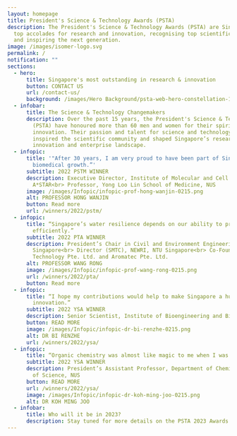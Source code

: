 ```yaml
---
layout: homepage
title: President's Science & Technology Awards (PSTA)
description: The President's Science & Technology Awards (PSTA) are Singapore's
  top accolades for research and innovation, recognising top scientific talent
  and inspiring the next generation.
image: /images/isomer-logo.svg
permalink: /
notification: ""
sections:
  - hero:
      title: Singapore's most outstanding in research & innovation
      button: CONTACT US
      url: /contact-us/
      background: /images/Hero Background/psta-web-hero-constellation-1920x1006px-dk.jpg
  - infobar:
      title: The Science & Technology Changemakers
      description: Over the past 15 years, the President's Science & Technology Awards
        (PSTA) have honoured more than 60 men and women for their spirit of
        innovation. Their passion and talent for science and technology have
        inspired the scientific community and shaped Singapore’s research,
        innovation and enterprise landscape.
  - infopic:
      title: '"After 30 years, I am very proud to have been part of Singapore’s
        biomedical growth.”'
      subtitle: 2022 PSTM WINNER
      description: Executive Director, Institute of Molecular and Cell Biology,
        A*STAR<br> Professor, Yong Loo Lin School of Medicine, NUS
      image: /images/Infopic/infopic-prof-hong-wanjin-0215.png
      alt: PROFESSOR HONG WANJIN
      button: Read more
      url: /winners/2022/pstm/
  - infopic:
      title: “Singapore’s water resilience depends on our ability to produce water
        efficiently.”
      subtitle: 2022 PTA WINNER
      description: President’s Chair in Civil and Environment Engineering, NTU
        Singapore<br> Director (SMTC), NEWRI, NTU Singapore<br> Co-Founder, H2MO
        Technology Pte. Ltd. and Aromatec Pte. Ltd.
      alt: PROFESSOR WANG RONG
      image: /images/Infopic/infopic-prof-wang-rong-0215.png
      url: /winners/2022/pta/
      button: Read more
  - infopic:
      title: “I hope my contributions would help to make Singapore a hub for medtech
        innovation.”
      subtitle: 2022 YSA WINNER
      description: Senior Scientist, Institute of Bioengineering and Bioimaging, A*STAR
      button: READ MORE
      image: /images/Infopic/infopic-dr-bi-renzhe-0215.png
      alt: DR BI RENZHE
      url: /winners/2022/ysa/
  - infopic:
      title: “Organic chemistry was almost like magic to me when I was young.”
      subtitle: 2022 YSA WINNER
      description: President’s Assistant Professor, Department of Chemistry, Faculty
        of Science, NUS
      button: READ MORE
      url: /winners/2022/ysa/
      image: /images/Infopic/infopic-dr-koh-ming-joo-0215.png
      alt: DR KOH MING JOO
  - infobar:
      title: Who will it be in 2023?
      description: Stay tuned for more details on the PSTA 2023 Awards Ceremony
---
```

